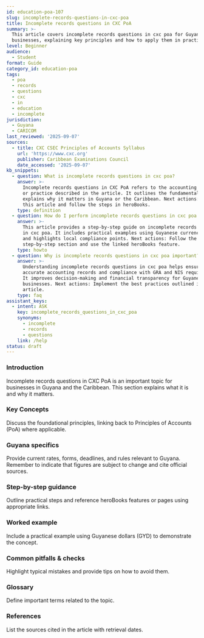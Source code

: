 ```yaml
---
id: education-poa-107
slug: incomplete-records-questions-in-cxc-poa
title: Incomplete records questions in CXC PoA
summary: >-
  This article covers incomplete records questions in cxc poa for Guyanese
  businesses, explaining key principles and how to apply them in practice.
level: Beginner
audience:
  - Student
format: Guide
category_id: education-poa
tags:
  - poa
  - records
  - questions
  - cxc
  - in
  - education
  - incomplete
jurisdiction:
  - Guyana
  - CARICOM
last_reviewed: '2025-09-07'
sources:
  - title: CXC CSEC Principles of Accounts Syllabus
    url: 'https://www.cxc.org'
    publisher: Caribbean Examinations Council
    date_accessed: '2025-09-07'
kb_snippets:
  - question: What is incomplete records questions in cxc poa?
    answer: >-
      Incomplete records questions in CXC PoA refers to the accounting concept
      or practice described in the article. It outlines the fundamentals and
      explains why it matters in Guyana or the Caribbean. Next actions: Read
      this article and follow the steps in heroBooks.
    type: definition
  - question: How do I perform incomplete records questions in cxc poa in heroBooks?
    answer: >-
      This article provides a step-by-step guide on incomplete records questions
      in cxc poa. It includes practical examples using Guyanese currency (GYD)
      and highlights local compliance points. Next actions: Follow the
      step-by-step section and use the linked heroBooks feature.
    type: howto
  - question: Why is incomplete records questions in cxc poa important?
    answer: >-
      Understanding incomplete records questions in cxc poa helps ensure
      accurate accounting records and compliance with GRA and NIS requirements.
      It improves decision-making and financial transparency for Guyanese
      businesses. Next actions: Implement the best practices outlined in the
      article.
    type: faq
assistant_keys:
  - intent: ASK
    key: incomplete_records_questions_in_cxc_poa
    synonyms:
      - incomplete
      - records
      - questions
    link: /help
status: draft
---
```


### Introduction
Incomplete records questions in CXC PoA is an important topic for businesses in Guyana and the Caribbean. This section explains what it is and why it matters.

### Key Concepts
Discuss the foundational principles, linking back to Principles of Accounts (PoA) where applicable.

### Guyana specifics
Provide current rates, forms, deadlines, and rules relevant to Guyana. Remember to indicate that figures are subject to change and cite official sources.

### Step-by-step guidance
Outline practical steps and reference heroBooks features or pages using appropriate links.

### Worked example
Include a practical example using Guyanese dollars (GYD) to demonstrate the concept.

### Common pitfalls & checks
Highlight typical mistakes and provide tips on how to avoid them.

### Glossary
Define important terms related to the topic.

### References
List the sources cited in the article with retrieval dates.
